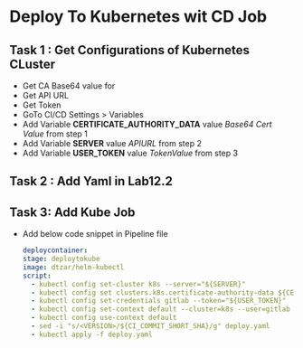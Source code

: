 # Deploy To Kubernetes wit CD Job

## Task 1 : Get Configurations of Kubernetes CLuster

- Get CA Base64 value for
- Get API URL
- Get Token
- GoTo CI/CD Settings > Variables
- Add Variable **CERTIFICATE_AUTHORITY_DATA** value _Base64 Cert Value_ from step 1
- Add Variable **SERVER** value _APIURL_ from step 2
- Add Variable **USER_TOKEN** value _TokenValue_ from step 3
## Task 2 : Add Yaml in Lab12.2

## Task 3: Add Kube Job

- Add below code snippet in Pipeline file
  ```yaml
  deploycontainer:
  stage: deploytokube
  image: dtzar/helm-kubectl
  script:
    - kubectl config set-cluster k8s --server="${SERVER}"
    - kubectl config set clusters.k8s.certificate-authority-data ${CERTIFICATE_AUTHORITY_DATA}
    - kubectl config set-credentials gitlab --token="${USER_TOKEN}"
    - kubectl config set-context default --cluster=k8s --user=gitlab
    - kubectl config use-context default
    - sed -i "s/<VERSION>/${CI_COMMIT_SHORT_SHA}/g" deploy.yaml
    - kubectl apply -f deploy.yaml
  ```